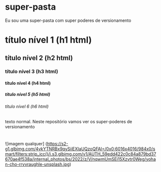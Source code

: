 # super-pasta
Eu sou uma super-pasta com super poderes de versionamento

# título nível 1 (h1 html)
## título nível 2 (h2 html)
### título nível 3 (h3 html)
#### título nível 4 (h4 html)
##### título nível 5 (h5 html)
###### título nível 6 (h6 html)

texto normal.
Neste repositório vamos ver os super-poderes de versionamento

#

![imagem qualquer] (https://s2-g1.glbimg.com/4vkYTNRBx9qySiiEXIaUQzoQFAI=/0x0:6016x4016/984x0/smart/filters:strip_icc()/i.s3.glbimg.com/v1/AUTH_59edd422c0c84a879bd37670ae4f538a/internal_photos/bs/2022/z/V/nqwmUmSEi15Xzvtr0Weg/yohan-cho-rrvvraughle-unsplash.jpg)
